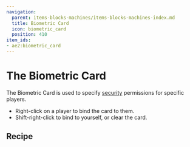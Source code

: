 ```yaml
---
navigation:
  parent: items-blocks-machines/items-blocks-machines-index.md
  title: Biometric Card
  icon: biometric_card
  position: 410
item_ids:
- ae2:biometric_card
---
```


# The Biometric Card

<ItemImage id="biometric_card" scale="4" />

The Biometric Card is used to specify [security](../ae2-mechanics/security.md) permissions for specific players.

- Right-click on a player to bind the card to them.
- Shift-right-click to bind to yourself, or clear the card.

## Recipe

<RecipeFor id="biometric_card" />